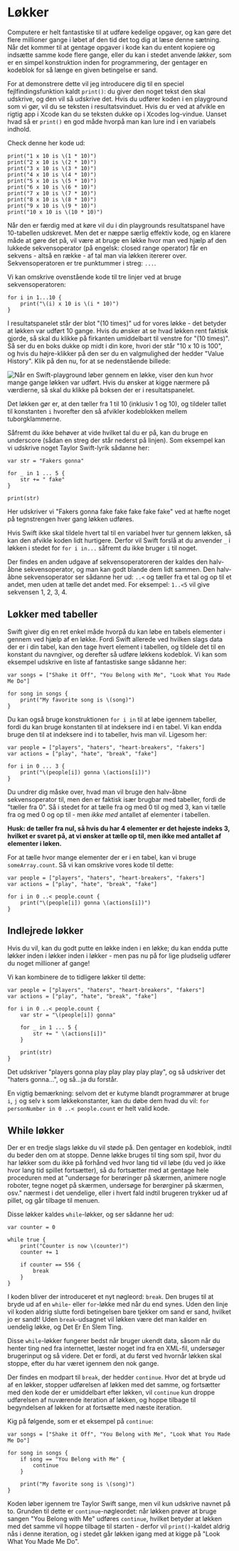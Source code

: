 # Løkker

Computere er helt fantastiske til at udføre kedelige opgaver, og kan gøre det flere millioner gange i løbet af den tid det tog dig at læse denne sætning. Når det kommer til at gentage opgaver i kode kan du entent kopiere og indsætte samme kode flere gange, eller du kan i stedet anvende *løkker*, som er en simpel konstruktion inden for programmering, der gentager en kodeblok for så længe en given betingelse er sand.

For at demonstrere dette vil jeg introducere dig til en speciel fejlfindingsfunktion kaldt `print()`: du giver den noget tekst den skal udskrive, og den vil så udskrive det. Hvis du udfører koden i en playground som vi gør, vil du se teksten i resultatsvinduet. Hvis du er ved at afvikle en rigtig app i Xcode kan du se teksten dukke op i Xcodes log-vindue. Uanset hvad så er `print()` en god måde hvorpå man kan lure ind i en variabels indhold.

Check denne her kode ud:

    print("1 x 10 is \(1 * 10)")
    print("2 x 10 is \(2 * 10)")
    print("3 x 10 is \(3 * 10)")
    print("4 x 10 is \(4 * 10)")
    print("5 x 10 is \(5 * 10)")
    print("6 x 10 is \(6 * 10)")
    print("7 x 10 is \(7 * 10)")
    print("8 x 10 is \(8 * 10)")
    print("9 x 10 is \(9 * 10)")
    print("10 x 10 is \(10 * 10)")

Når den er færdig med at køre vil du i din playgrounds resultatspanel have 10-tabellen udskrevet. Men det er næppe særlig effektiv kode, og en klarere måde at gøre det på, vil være at bruge en løkke hvor man ved hjælp af den lukkede sekvensoperator (på engelsk: closed range operator) får en sekvens - altså en række - af tal man via løkken itererer over. Sekvensoperatoren er tre punktummer i streg: `...`.

Vi kan omskrive ovenstående kode til tre linjer ved at bruge sekvensoperatoren:

    for i in 1...10 {
        print("\(i) x 10 is \(i * 10)")
    }

I resultatspanelet står der blot "(10 times)" ud for vores løkke - det betyder at løkken var udført 10 gange. Hvis du ønsker at se hvad løkken rent faktisk gjorde, så skal du klikke på firkanten umiddelbart til venstre for "(10 times)". Så ser du en boks dukke op midt i din kore, hvori der står "10 x 10 is 100", og hvis du højre-klikker på den ser du en valgmulighed der hedder "Value History". Klik på den nu, for at se nedenstående billede:

![Når en Swift-playground løber gennem en løkke, viser den kun hvor mange gange løkken var udført. Hvis du ønsker at kigge nærmere på værdierne, så skal du klikke på boksen der er i resultatspanelet.](0-5.png)

Det løkken gør er, at den tæller fra 1 til 10 (inklusiv 1 og 10), og tildeler tallet til konstanten `i` hvorefter den så afvikler kodeblokken mellem tuborgklammerne.

Såfremt du ikke behøver at vide hvilket tal du er på, kan du bruge en underscore (sådan en streg der står nederst på linjen). Som eksempel kan vi udskrive noget Taylor Swift-lyrik sådanne her:

    var str = "Fakers gonna"

    for _ in 1 ... 5 {
        str += " fake"
    }

    print(str)

Her udskriver vi "Fakers gonna fake fake fake fake fake" ved at hæfte noget på tegnstrengen hver gang løkken udføres.

Hvis Swift ikke skal tildele hvert tal til en variabel hver tur gennem løkken, så kan den afvikle koden lidt hurtigere. Derfor vil Swift forslå at du anvender `_` i løkken i stedet for `for i in...` såfremt du ikke bruger `i` til noget.

Der findes en anden udgave af sekvensoperatoreren der kaldes den halv-åbne sekvensoperator, og man kan godt blande dem lidt sammen. Den halv-åbne sekvensoperator ser sådanne her ud: `..<` og tæller fra et tal og op til et andet, men uden at tælle det andet med. For eksempel: `1..<5` vil give sekvensen 1, 2, 3, 4.


## Løkker med tabeller

Swift giver dig en ret enkel måde hvorpå du kan løbe en tabels elementer i gennem ved hjælp af en løkke. Fordi Swift allerede ved hvilken slags data der er i din tabel, kan den tage hvert element i tabellen, og tildele det til en konstant du navngiver, og derefter så udføre løkkens kodeblok. Vi kan som eksempel udskrive en liste af fantastiske sange sådanne her:

    var songs = ["Shake it Off", "You Belong with Me", "Look What You Made Me Do"]

    for song in songs {
        print("My favorite song is \(song)")
    }

Du kan også bruge konstruktionen `for i in` til at løbe igennem tabeller, fordi du kan bruge konstanten til at indeksere ind i en tabel. Vi kan endda bruge den til at indeksere ind i to tabeller, hvis man vil. Ligesom her:

    var people = ["players", "haters", "heart-breakers", "fakers"]
    var actions = ["play", "hate", "break", "fake"]

    for i in 0 ... 3 {
        print("\(people[i]) gonna \(actions[i])")
    }

Du undrer dig måske over, hvad man vil bruge den halv-åbne sekvensoperator til, men den er faktisk især brugbar med tabeller, fordi de "tæller fra 0". Så i stedet for at tælle fra og med 0 til og med 3, kan vi tælle fra og med 0 og op til - men *ikke med* antallet af elementer i tabellen.

**Husk: de tæller fra nul, så hvis du har 4 elementer er det højeste indeks 3, hvilket er svaret på, at vi ønsker at tælle op til, men ikke med antallet af elementer i løken.**

For at tælle hvor mange elementer der er i en tabel, kan vi bruge `someArray.count`. Så vi kan omskrive vores kode til dette:

    var people = ["players", "haters", "heart-breakers", "fakers"]
    var actions = ["play", "hate", "break", "fake"]

    for i in 0 ..< people.count {
        print("\(people[i]) gonna \(actions[i])")
    }


## Indlejrede løkker

Hvis du vil, kan du godt putte en løkke inden i en løkke; du kan endda putte løkker inden i løkker inden i løkker - men pas nu på for lige pludselig udfører du noget millioner af gange!

Vi kan kombinere de to tidligere løkker til dette:

    var people = ["players", "haters", "heart-breakers", "fakers"]
    var actions = ["play", "hate", "break", "fake"]

    for i in 0 ..< people.count {
        var str = "\(people[i]) gonna"

        for _ in 1 ... 5 {
            str += " \(actions[i])"
        }

        print(str)
    }

Det udskriver "players gonna play play play play play", og så udskriver det "haters gonna…", og så...ja du forstår.

En vigtig bemærkning: selvom det er kutyme blandt programmører  at bruge `i`, `j` og selv `k` som løkkekonstanter, kan du døbe dem hvad du vil: `for personNumber in 0 ..< people.count` er helt valid kode.


## While løkker

Der er en tredje slags løkke du vil støde på. Den gentager en kodeblok, indtil du beder den om at stoppe. Denne løkke bruges til ting som spil, hvor du har løkker som du ikke på forhånd ved hvor lang tid vil løbe (du ved jo ikke hvor lang tid spillet fortsætter), så du fortsætter med at gentage hele proceduren med at "undersøge for berøringer på skærmen, animere nogle roboter, tegne noget på skærmen, undersøge for berørginer på skærmen, osv." nærmest i det uendelige, eller i hvert fald indtil brugeren trykker ud af pillet, og går tilbage til menuen.

Disse løkker kaldes `while`-løkker, og ser sådanne her ud:

    var counter = 0

    while true {
        print("Counter is now \(counter)")
        counter += 1

        if counter == 556 {
            break
        }
    }

I koden bliver der introduceret et nyt nøgleord: `break`. Den bruges til at bryde ud af en `while`- eller `for`-løkke med når du end synes. Uden den linje vil koden aldrig slutte fordi betingelsen bare tjekker om sand er sand, hvilket jo er sandt! Uden `break`-udsagnet vil løkken være det man kalder en uendelig løkke, og Det Er En Slem Ting.

Disse `while`-løkker fungerer bedst når bruger ukendt data, såsom når du henter ting ned fra internettet, læster noget ind fra en XML-fil, undersøger brugerinput og så videre. Det er fordi, at du først ved hvornår løkken skal stoppe, efter du har været igennem den nok gange.

Der findes en modpart til `break`, der hedder `continue`. Hvor det at bryde ud af en løkker, stopper udførelsen af løkken med det samme, og fortsætter med den kode der er umiddelbart efter løkken, vil `continue` kun droppe udførelsen af nuværende iteration af løkken, og hoppe tilbage til begyndelsen af løkken for at fortsætte med næste iteration.

Kig på følgende, som er et eksempel på `continue`:

    var songs = ["Shake it Off", "You Belong with Me", "Look What You Made Me Do"]

    for song in songs {
        if song == "You Belong with Me" {
            continue
        }

        print("My favorite song is \(song)")
    }

Koden løber igennem tre Taylor Swift sange, men vil kun udskrive navnet på to. Grunden til dette er `continue`-nøgleordet: når løkken prøver at bruge sangen "You Belong with Me" udføres `continue`, hvilket betyder at løkken med det samme vil hoppe tilbage til starten - derfor vil `print()`-kaldet aldrig nås i denne iteration, og i stedet går løkken igang med at kigge på "Look What You Made Me Do".
